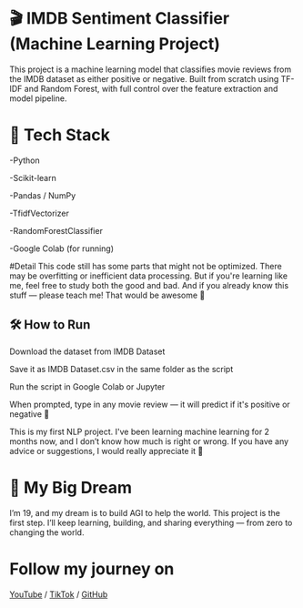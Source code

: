 # 🎬 IMDB Sentiment Classifier (Machine Learning Project)
This project is a machine learning model that classifies movie reviews from the IMDB dataset as either positive or negative.
Built from scratch using TF-IDF and Random Forest, with full control over the feature extraction and model pipeline.

# 🧠 Tech Stack
-Python

-Scikit-learn

-Pandas / NumPy

-TfidfVectorizer

-RandomForestClassifier

-Google Colab (for running)

#Detail
This code still has some parts that might not be optimized. There may be overfitting or inefficient data processing.
But if you're learning like me, feel free to study both the good and bad.
And if you already know this stuff — please teach me! That would be awesome 🙏

## 🛠️ How to Run
Download the dataset from IMDB Dataset

Save it as IMDB Dataset.csv in the same folder as the script

Run the script in Google Colab or Jupyter

When prompted, type in any movie review — it will predict if it's positive or negative 🎯

This is my first NLP project.
I've been learning machine learning for 2 months now, and I don’t know how much is right or wrong.
If you have any advice or suggestions, I would really appreciate it 🙌

# 🎯 My Big Dream
I’m 19, and my dream is to build AGI to help the world.
This project is the first step. I’ll keep learning, building, and sharing everything —
from zero to changing the world.

# Follow my journey on
[YouTube](https://www.youtube.com/@iambot7318) / [TikTok](https://www.tiktok.com/@mpc_poonpipat) / [GitHub](https://github.com/mammothMVP)

